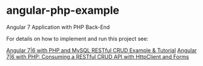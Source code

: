 # angular-php-example
Angular 7 Application with PHP Back-End

For details on how to implement and run this project see:

[Angular 7|6 with PHP and MySQL RESTful CRUD Example & Tutorial](https://www.techiediaries.com/php-angular)
[Angular 7|6 with PHP: Consuming a RESTful CRUD API with HttpClient and Forms](https://www.techiediaries.com/php-angular-crud-api-httpclient-forms)
